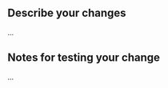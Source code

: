 ## Describe your changes

<!-- If your changes resolve an open issue, please make sure to note that here using a GitHub keyword (https://docs.github.com/en/get-started/writing-on-github/working-with-advanced-formatting/using-keywords-in-issues-and-pull-requests#linking-a-pull-request-to-an-issue) -- e.g. resolves #123 -->

...

## Notes for testing your change

...
